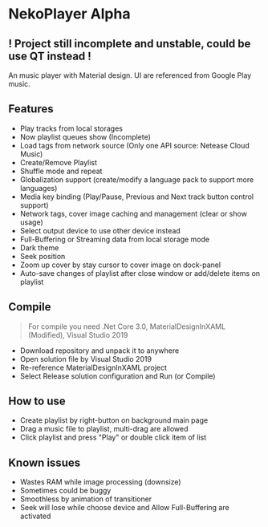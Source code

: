 # NekoPlayer Alpha
## ! Project still incomplete and unstable, could be use QT instead !

An music player with Material design. 
UI are referenced from Google Play music.

## Features
* Play tracks from local storages
* Now playlist queues show (Incomplete)
* Load tags from network source (Only one API source: Netease Cloud Music)
* Create/Remove Playlist
* Shuffle mode and repeat
* Globalization support (create/modify a language pack to support more languages)
* Media key binding (Play/Pause, Previous and Next track button control support)
* Network tags, cover image caching and management (clear or show usage)
* Select output device to use other device instead
* Full-Buffering or Streaming data from local storage mode
* Dark theme
* Seek position
* Zoom up cover by stay cursor to cover image on dock-panel
* Auto-save changes of playlist after close window or add/delete items on playlist

## Compile
> For compile you need .Net Core 3.0, MaterialDesignInXAML (Modified), Visual Studio 2019
- Download repository and unpack it to anywhere
- Open solution file by Visual Studio 2019
- Re-reference MaterialDesignInXAML project
- Select Release solution configuration and Run (or Compile)

## How to use
- Create playlist by right-button on background main page
- Drag a music file to playlist, multi-drag are allowed
- Click playlist and press "Play" or double click item of list

## Known issues
- Wastes RAM while image processing (downsize)
- Sometimes could be buggy
- Smoothless by animation of transitioner
- Seek will lose while choose device and Allow Full-Buffering are activated

